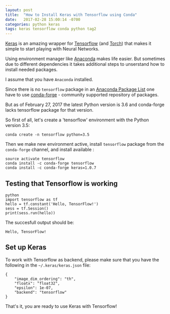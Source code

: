 ```yaml
---
layout: post
title:  "How to Install Keras with Tensorflow using Conda"
date:   2017-02-28 15:00:14 -0700
categories: python keras
tags: keras tensorflow conda python tag2
---
```


[Keras][keras] is an amazing wrapper for [Tensorflow][tensorflow]
(and [Torch][torch]) that makes it simple to start playing with Neural Networks.

Using environment manager like [Anaconda][anaconda] makes life easier.
But sometimes due to different dependencies it takes additional steps to unserstand
how to install needed packages.

I assume that you have `Anaconda` installed.

Since there is no `tensorflow` package in an [Anaconda Package List][anaconda-package-list]
one have to use [conda-forge][conda-forge] - community supported repository of packages.

But as of February 27, 2017 the latest Python version is 3.6 and conda-forge lacks tensorflow
package for that version.

So first of all, let's create a 'tensorflow' environment with the Python version 3.5:

```
conda create -n tensorflow python=3.5
```

Then we make new environment active, install `tensorflow` package from the `conda-forge` channel,
and install available :

```
source activate tensorflow
conda install -c conda-forge tensorflow
conda install -c conda-forge keras=1.0.7
```

## Testing that Tensorflow is working

```
python
import tensorflow as tf
hello = tf.constant('Hello, TensorFlow!')
sess = tf.Session()
print(sess.run(hello))
```

The succesfull output should be:
```
Hello, TensorFlow!
```

## Set up Keras

To work with Tensorflow as backend, please make sure that you have the following in the `~/.keras/keras.json` file:

```
{
    "image_dim_ordering": "th",
    "floatx": "float32",
    "epsilon": 1e-07,
    "backend": "tensorflow"
}
```

That's it, you are ready to use Keras with Tensorflow!

[jekyll-docs]: https://jekyllrb.com/docs/home
[jekyll-gh]:   https://github.com/jekyll/jekyll
[jekyll-talk]: https://talk.jekyllrb.com/
[anaconda]: https://docs.continuum.io/anaconda/
[anaconda-package-list]: https://docs.continuum.io/anaconda/pkg-docs.html
[conda-forge]: https://conda-forge.github.io
[keras]: https://github.com/fchollet/keras
[tensorflow]: https://www.tensorflow.org
[torch]: http://torch.ch